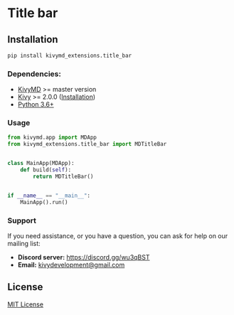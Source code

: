 # Title bar

## Installation

```bash
pip install kivymd_extensions.title_bar
```

### Dependencies:

- [KivyMD](https://github.com/kivymd/KivyMD) >= master version
- [Kivy](https://github.com/kivy/kivy) >= 2.0.0 ([Installation](https://kivy.org/doc/stable/gettingstarted/installation.html))
- [Python 3.6+](https://www.python.org/)

### Usage

```python
from kivymd.app import MDApp
from kivymd_extensions.title_bar import MDTitleBar


class MainApp(MDApp):
    def build(self):
        return MDTitleBar()


if __name__ == "__main__":
    MainApp().run()
```

### Support

If you need assistance, or you have a question, you can ask for help on our mailing list:

- **Discord server:** https://discord.gg/wu3qBST
- **Email:** kivydevelopment@gmail.com

## License

[MIT License](LICENSE)